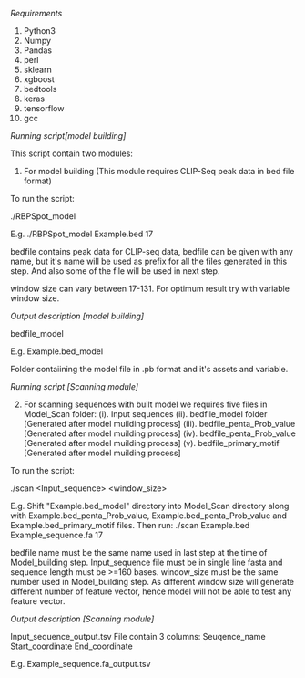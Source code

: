 
*Requirements*

1. Python3
2. Numpy
3. Pandas
4. perl
5. sklearn
6. xgboost
7. bedtools
8. keras
9. tensorflow
10. gcc

*Running script[model building]*

This script contain two modules:
1. For model building (This module requires CLIP-Seq peak data in bed file format)

To run the script:

./RBPSpot_model <bedfile> <window size>
  
  E.g.
  ./RBPSpot_model Example.bed 17

bedfile contains peak data for CLIP-seq data, bedfile can be given with any name, but it's name will be used as prefix for all the files generated in this step. And also some of the file will be used in next step.

window size can vary between 17-131. For optimum result try with variable window size.


*Output description [model building]*

bedfile_model
  
  E.g.
  Example.bed_model

Folder contaiining the model file in .pb format and it's assets and variable.



*Running script [Scanning module]*


2. For scanning sequences with built model we requires five files in Model_Scan folder:
(i). Input sequences
(ii). bedfile_model folder [Generated after model muilding process]
(iii). bedfile_penta_Prob_value [Generated after model muilding process]
(iv). bedfile_penta_Prob_value [Generated after model muilding process]
(v). bedfile_primary_motif [Generated after model muilding process]

To run the script:

./scan <bedfile> <Input_sequence>  <window_size>
  
  E.g.
  Shift "Example.bed_model" directory into Model_Scan directory along with Example.bed_penta_Prob_value, Example.bed_penta_Prob_value and Example.bed_primary_motif files.
  Then run:
  ./scan Example.bed Example_sequence.fa 17

bedfile name must be the same name used in last step at the time of Model_building step.
Input_sequence file must be in single line fasta and sequence length must be >=160 bases.
window_size must be the same number used in Model_building step. As different window size will generate different number of feature vector, hence model will not be able to test any feature vector.



*Output description [Scanning module]*


Input_sequence_output.tsv File contain 3 columns:
Seuqence_name	Start_coordinate	End_coordinate
  
  E.g.
  Example_sequence.fa_output.tsv

